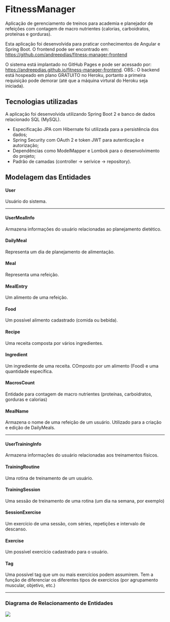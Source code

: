 # FitnessManager

Aplicação de gerenciamento de treinos para academia e planejador de refeições com contagem de macro nutrientes (calorias, carboidratos, proteínas e gorduras).

Esta aplicação foi desenvolvida para praticar conhecimentos de Angular e Spring Boot. O frontend pode ser encontrado em: https://github.com/andreepdias/fitness-manager-frontend

O sistema está implantado no GitHub Pages e pode ser acessado por: https://andreepdias.github.io/fitness-manager-frontend. OBS.: O backend está hospeado em plano GRATUITO no Heroku, portanto a primeira requisição pode demorar (até que a máquina virtural do Heroku seja iniciada).

## Tecnologias utilizadas

A aplicação foi desenvolvida utilizando Spring Boot 2 e banco de dados relacionado SQL (MySQL). 

* Especificação JPA com Hibernate foi utilizada para a persistência dos dados; 
* Spring Security com OAuth 2 e token JWT para autenticação e autorização;
* Dependências como ModelMapper e Lombok para o desenvolvimento do projeto;
* Padrão de camadas (controller -> serivice -> repository).

## Modelagem das Entidades

#### User
Usuário do sistema.

---

#### UserMealInfo
Armazena informações do usuário relacionadas ao planejamento dietético.

#### DailyMeal
Representa um dia de planejamento de alimentação.

#### Meal
Representa uma refeição.

#### MealEntry
Um alimento de uma refeição.

#### Food
Um possível alimento cadastrado (comida ou bebida).

#### Recipe
Uma receita composta por vários ingredientes.

#### Ingredient
Um ingrediente de uma receita. COmposto por um alimento (Food) e uma quantidade específica.

#### MacrosCount
Entidade para contagem de macro nutrientes (proteínas, carboidratos, gorduras e calorias)

#### MealName
Armazena o nome de uma refeição de um usuário. Utilizado para a criação e edição de DailyMeals.

---

#### UserTrainingInfo
Armazena informações do usuário relacionadas aos treinamentos físicos.

#### TrainingRoutine
Uma rotina de treinamento de um usuário.

#### TrainingSession
Uma sessão de treinamento de uma rotina (um dia na semana, por exemplo)

#### SessionExercise
Um exercício de uma sessão, com séries, repetições e intervalo de descanso.

#### Exercise
Um possível exercício cadastrado para o usuário.

#### Tag
Uma possível tag que um ou mais exercícios podem assumirem. Tem a função de diferenciar os diferentes tipos de exercícios (por agrupamento muscular, objetivo, etc.)

---

### Diagrama de Relacionamento de Entidades

![](https://i.imgur.com/BBmorAQ.png)
